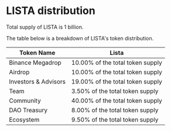 # LISTA distribution

Total supply of LISTA is 1 billion.

The table below is a breakdown of LISTA's token distribution.&#x20;

| Token Name           | Lista                            |
| -------------------- | -------------------------------- |
| Binance Megadrop     | 10.00% of the total token supply |
| Airdrop              | 10.00% of the total token supply |
| Investors & Advisors | 19.00% of the total token supply |
| Team                 | 3.50% of the total token supply  |
| Community            | 40.00% of the total token supply |
| DAO Treasury         | 8.00% of the total token supply  |
| Ecosystem            | 9.50% of the total token supply  |
